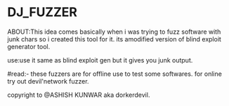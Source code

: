 # DJ_FUZZER

 ABOUT:This idea comes basically when i was trying to fuzz software with junk chars so i created this tool for it.
 its amodified version of blind exploit generator tool.
 
 use:use it same as blind exploit gen but it gives you junk output.
 
#read:- these fuzzers are for offline use to test some softwares. for online try out devil'network fuzzer.

copyright to @ASHISH KUNWAR aka dorkerdevil.
